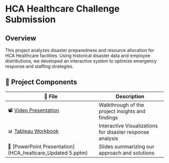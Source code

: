 # HCA Healthcare Challenge Submission

## **Overview**
This project analyzes disaster preparedness and resource allocation for HCA Healthcare facilities. Using historical disaster data and employee distributions, we developed an interactive system to optimize emergency response and staffing strategies.

## 📂 **Project Components**
| 📁 File |  Description |
|---------|--------------|
| 📽️ [Video Presentation](https://drive.google.com/drive/folders/115BrDHlqAknG15ukghsxQAJAJ01IqM0g?usp=sharing) | Walkthrough of the project insights and findings |
| 📊 [Tableau Workbook](HCA-Disaster_Tableau_File_Final.twbx) | Interactive Visualizations for disaster response analysis |
| 📑 [PowerPoint Presentation](HCA_healtcare_Updated 5.pptm) | Slides summarizing our approach and solutions |



